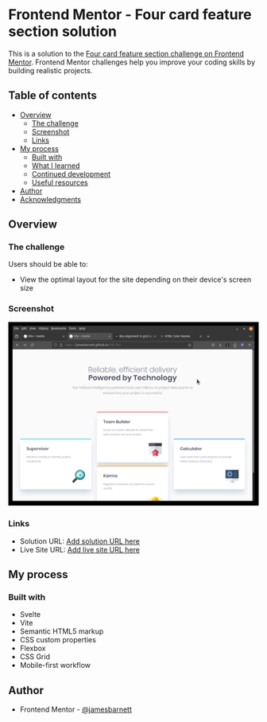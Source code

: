 # Frontend Mentor - Four card feature section solution

This is a solution to the [Four card feature section challenge on Frontend Mentor](https://www.frontendmentor.io/challenges/four-card-feature-section-weK1eFYK). Frontend Mentor challenges help you improve your coding skills by building realistic projects. 

## Table of contents

- [Overview](#overview)
  - [The challenge](#the-challenge)
  - [Screenshot](#screenshot)
  - [Links](#links)
- [My process](#my-process)
  - [Built with](#built-with)
  - [What I learned](#what-i-learned)
  - [Continued development](#continued-development)
  - [Useful resources](#useful-resources)
- [Author](#author)
- [Acknowledgments](#acknowledgments)

## Overview

### The challenge

Users should be able to:

- View the optimal layout for the site depending on their device's screen size

### Screenshot

![](./screenshot.jpg)

### Links

- Solution URL: [Add solution URL here](https://github.com/jamesbarnett/fcfs-fm)
- Live Site URL: [Add live site URL here](https://jamesbarnett.github.io/fcfs-fm)

## My process

### Built with
- Svelte
- Vite
- Semantic HTML5 markup
- CSS custom properties
- Flexbox
- CSS Grid
- Mobile-first workflow

## Author

- Frontend Mentor - [@jamesbarnett](https://www.frontendmentor.io/profile/jamesbarnett)

